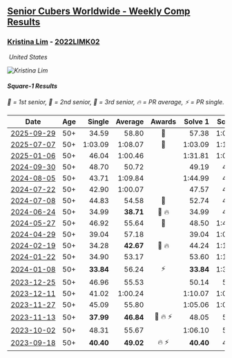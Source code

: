 <style>table {white-space: nowrap;}</style>
<link rel="stylesheet" type="text/css" href="/scw-comp/css/flags.css" />

## [Senior Cubers Worldwide - Weekly Comp Results](/scw-comp/results/)
### [Kristina Lim](README.md) - [2022LIMK02](https://www.worldcubeassociation.org/persons/2022LIMK02?event=sq1)

<i class="flag flag-US" />&nbsp;United States

![Kristina Lim](1670987100.jpg)

#### Square-1 Results

<span style="white-space: nowrap;">🥇 = 1st senior</span>, <span style="white-space: nowrap;">🥈 = 2nd senior</span>, <span style="white-space: nowrap;">🥉 = 3rd senior</span>, <span style="white-space: nowrap;">🔥 = PR average</span>, <span style="white-space: nowrap;">⚡ = PR single</span>.

| Date | Age | Single | Average | Awards | Solve 1 | Solve 2 | Solve 3 | Solve 4 | Solve 5 | Video |
| :--: | :--: | --: | --: | :--: | --: | --: | --: | --: | --: | :-- |
| [2025-09-29](../../results/2025-09-29/sq1.md) | 50+ | 34.59 | 58.80 | 🥈 | 57.38 | 1:01.83 | 57.20 | 1:27.06 | 34.59 | [Desktop](https://www.facebook.com/events/1724848664863140/permalink/1733705103977496) / [Mobile](https://m.facebook.com/events/1724848664863140?view=permalink&id=1733705103977496) |
| [2025-07-07](../../results/2025-07-07/sq1.md) | 50+ | 1:03.09 | 1:08.07 | 🥉 | 1:03.09 | 1:15.28 | 1:05.83 | DNS | DNS | [Desktop](https://www.facebook.com/events/781137304473681/permalink/790623526858392) / [Mobile](https://m.facebook.com/events/781137304473681?view=permalink&id=790623526858392) |
| [2025-01-06](../../results/2025-01-06/sq1.md) | 50+ | 46.04 | 1:00.46 |  | 1:31.81 | 1:05.21 | 46.04 | 1:07.41 | 48.75 | [Desktop](https://www.facebook.com/1045330593/videos/1294805234979810) / [Mobile](https://m.facebook.com/1045330593/videos/1294805234979810) |
| [2024-09-30](../../results/2024-09-30/sq1.md) | 50+ | 48.70 | 50.72 |  | 49.19 | 49.84 | 53.14 | 57.88 | 48.70 | [Desktop](https://www.facebook.com/1045330593/videos/9306820172679977) / [Mobile](https://m.facebook.com/1045330593/videos/9306820172679977) |
| [2024-08-05](../../results/2024-08-05/sq1.md) | 50+ | 43.71 | 1:09.84 |  | 1:44.99 | 49.20 | 43.71 | 55.32 | 2:19.61 | [Desktop](https://www.facebook.com/1045330593/videos/1575311786740462) / [Mobile](https://m.facebook.com/1045330593/videos/1575311786740462) |
| [2024-07-22](../../results/2024-07-22/sq1.md) | 50+ | 42.90 | 1:00.07 |  | 47.57 | 42.90 | 1:11.63 | 1:18.52 | 1:01.02 | [Desktop](https://www.facebook.com/1045330593/videos/3620444524932973) / [Mobile](https://m.facebook.com/1045330593/videos/3620444524932973) |
| [2024-07-08](../../results/2024-07-08/sq1.md) | 50+ | 44.83 | 54.58 | 🥉 | 52.74 | 44.83 | 57.54 | 53.47 | 1:05.43 | [Desktop](https://www.facebook.com/1045330593/videos/500243985712901) / [Mobile](https://m.facebook.com/1045330593/videos/500243985712901) |
| [2024-06-24](../../results/2024-06-24/sq1.md) | 50+ | 34.99 | **38.71** | 🥉 🔥 | 34.99 | 41.38 | 35.22 | 1:32.26 | 39.53 | [Desktop](https://www.facebook.com/1045330593/videos/1967768133686441) / [Mobile](https://m.facebook.com/1045330593/videos/1967768133686441) |
| [2024-05-27](../../results/2024-05-27/sq1.md) | 50+ | 46.92 | 55.64 | 🥉 | 48.50 | 1:41.72 | 46.92 | 48.83 | 1:09.59 | [Desktop](https://www.facebook.com/1045330593/videos/653543113633383) / [Mobile](https://m.facebook.com/1045330593/videos/653543113633383) |
| [2024-04-29](../../results/2024-04-29/sq1.md) | 50+ | 39.04 | 57.18 |  | 39.04 | 1:07.99 | 1:10.30 | 43.31 | 1:00.24 | [Desktop](https://www.facebook.com/1045330593/videos/794047935696933) / [Mobile](https://m.facebook.com/1045330593/videos/794047935696933) |
| [2024-02-19](../../results/2024-02-19/sq1.md) | 50+ | 34.28 | **42.67** | 🥉 🔥 | 44.24 | 1:13.21 | 45.96 | 34.28 | 37.81 | [Desktop](https://www.facebook.com/1045330593/videos/363945936547727) / [Mobile](https://m.facebook.com/1045330593/videos/363945936547727) |
| [2024-01-22](../../results/2024-01-22/sq1.md) | 50+ | 34.90 | 53.17 |  | 53.60 | 1:14.99 | 53.43 | 34.90 | 52.47 | [Desktop](https://www.facebook.com/1045330593/videos/3688999188086874) / [Mobile](https://m.facebook.com/1045330593/videos/3688999188086874) |
| [2024-01-08](../../results/2024-01-08/sq1.md) | 50+ | **33.84** | 56.24 | ⚡ | **33.84** | 1:39.98 | 1:05.13 | 47.76 | 55.84 | [Desktop](https://www.facebook.com/1045330593/videos/1603612097078168) / [Mobile](https://m.facebook.com/1045330593/videos/1603612097078168) |
| [2023-12-25](../../results/2023-12-25/sq1.md) | 50+ | 46.96 | 55.53 |  | 50.14 | 53.52 | 46.96 | 1:02.93 | 1:12.61 | [Desktop](https://www.facebook.com/1045330593/videos/370845288969275) / [Mobile](https://m.facebook.com/1045330593/videos/370845288969275) |
| [2023-12-11](../../results/2023-12-11/sq1.md) | 50+ | 41.02 | 1:00.24 |  | 1:10.07 | 1:02.23 | 1:21.80 | 48.42 | 41.02 | [Desktop](https://www.facebook.com/1045330593/videos/325999760266673) / [Mobile](https://m.facebook.com/1045330593/videos/325999760266673) |
| [2023-11-27](../../results/2023-11-27/sq1.md) | 50+ | 45.09 | 55.80 |  | 1:05.06 | 1:01.00 | 45.09 | 58.74 | 47.65 | [Desktop](https://www.facebook.com/1045330593/videos/664377559177357) / [Mobile](https://m.facebook.com/1045330593/videos/664377559177357) |
| [2023-11-13](../../results/2023-11-13/sq1.md) | 50+ | **37.99** | **46.84** | 🥉 🔥 ⚡ | 48.05 | 53.08 | 39.38 | 1:06.70 | **37.99** | [Desktop](https://www.facebook.com/1045330593/videos/1016611006219594) / [Mobile](https://m.facebook.com/1045330593/videos/1016611006219594) |
| [2023-10-02](../../results/2023-10-02/sq1.md) | 50+ | 48.31 | 55.67 |  | 1:06.10 | 50.82 | 54.72 | 1:01.46 | 48.31 | [Desktop](https://www.facebook.com/1045330593/videos/348494574320855) / [Mobile](https://m.facebook.com/1045330593/videos/348494574320855) |
| [2023-09-18](../../results/2023-09-18/sq1.md) | 50+ | **40.40** | **49.02** | 🔥 ⚡ | **40.40** | 46.50 | 47.52 | 53.04 | 1:13.02 | [Desktop](https://www.facebook.com/1045330593/videos/280968258117529) / [Mobile](https://m.facebook.com/1045330593/videos/280968258117529) |


<!-- Global site tag (gtag.js) - Google Analytics -->
<script async src="https://www.googletagmanager.com/gtag/js?id=UA-86348435-3"></script>
<script>window.dataLayer = window.dataLayer || []; function gtag() {dataLayer.push(arguments);} gtag('js', new Date()); gtag('config', 'UA-86348435-3');</script>
